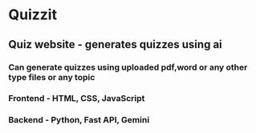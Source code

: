 # Quizzit
## Quiz website - generates quizzes using ai 
### Can generate quizzes using uploaded pdf,word or any other type files or any topic
### Frontend - HTML, CSS, JavaScript
### Backend - Python, Fast API, Gemini
